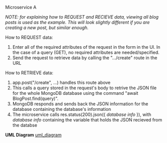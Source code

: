 Microservice A

_NOTE: for explaining how to REQUEST and RECIEVE data, viewing all blog posts is used as the example. This will look slightly different if you are creating a new post, but similar enough._
  
How to REQUEST data:
1. Enter all of the required attributes of the request in the form in the UI. In the case of a query (GET), no required attributes are needed/specified.
2. Send the request to retrieve data by calling the ".../create" route in the URL

How to RETRIEVE data:
1. app.post("/create", ...) handles this route above
2. This calls a query stored in the request's body to retrive the JSON file for the whole MongoDB database using the command "await BlogPost.find(query)".
3. MongoDB responds and sends back the JSON information for the database containing the database's information
4. The microservice calls res.status(200).json({ _database info_ }), with _database info_ containing the variable that holds the JSON recieved from the databse

**UML Diagram**
[uml_diagram](./CS-361-UML-Diagram.png)
